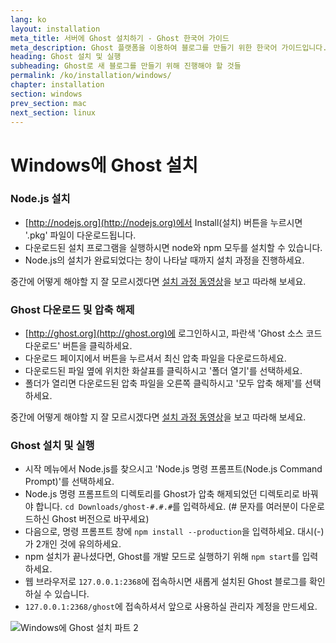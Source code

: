 ```yaml
---
lang: ko
layout: installation
meta_title: 서버에 Ghost 설치하기 - Ghost 한국어 가이드
meta_description: Ghost 플랫폼을 이용하여 블로그를 만들기 위한 한국어 가이드입니다.
heading: Ghost 설치 및 실행
subheading: Ghost로 새 블로그를 만들기 위해 진행해야 할 것들
permalink: /ko/installation/windows/
chapter: installation
section: windows
prev_section: mac
next_section: linux
---
```


# Windows에 Ghost 설치

### Node.js 설치

*   [http://nodejs.org](http://nodejs.org)에서 Install(설치) 버튼을 누르시면 '.pkg' 파일이 다운로드됩니다.
*   다운로드된 설치 프로그램을 실행하시면 node와 npm 모두를 설치할 수 있습니다.
*   Node.js의 설치가 완료되었다는 창이 나타날 때까지 설치 과정을 진행하세요.

중간에 어떻게 해야할 지 잘 모르시겠다면 [설치 과정 동영상](https://s3-eu-west-1.amazonaws.com/ghost-website-cdn/install-node-win.gif "Windows에 Node.js 설치")을 보고 따라해 보세요.

### Ghost 다운로드 및 압축 해제

*   [http://ghost.org](http://ghost.org)에 로그인하시고, 파란색 'Ghost 소스 코드 다운로드' 버튼을 클릭하세요.
*   다운로드 페이지에서 버튼을 누르셔서 최신 압축 파일을 다운로드하세요.
*   다운로드된 파일 옆에 위치한 화살표를 클릭하시고 '폴더 열기'를 선택하세요.
*   폴더가 열리면 다운로드된 압축 파일을 오른쪽 클릭하시고 '모두 압축 해제'를 선택하세요.

중간에 어떻게 해야할 지 잘 모르시겠다면 [설치 과정 동영상](https://s3-eu-west-1.amazonaws.com/ghost-website-cdn/install-ghost-win.gif "Windows에 Ghost 설치 파트 1")을 보고 따라해 보세요.

### Ghost 설치 및 실행

*   시작 메뉴에서 Node.js를 찾으시고 'Node.js 명령 프롬프트(Node.js Command Prompt)'를 선택하세요.
*   Node.js 명령 프롬프트의 디렉토리를 Ghost가 압축 해제되었던 디렉토리로 바꿔야 합니다. `cd Downloads/ghost-#.#.#`를 입력하세요. (# 문자를 여러분이 다운로드하신 Ghost 버전으로 바꾸세요)
*   다음으로, 명령 프롬프트 창에 `npm install --production`을 입력하세요. <span class="note">대시(-)가 2개인 것에 유의하세요.</span>
*   npm 설치가 끝나셨다면, Ghost를 개발 모드로 실행하기 위해 `npm start`를 입력하세요.
*   웹 브라우저로 <code class="path">127.0.0.1:2368</code>에 접속하시면 새롭게 설치된 Ghost 블로그를 확인하실 수 있습니다.
*   <code class="path">127.0.0.1:2368/ghost</code>에 접속하셔서 앞으로 사용하실 관리자 계정을 만드세요.

![](https://s3-eu-west-1.amazonaws.com/ghost-website-cdn/install-ghost-win-2.gif "Windows에 Ghost 설치 파트 2")